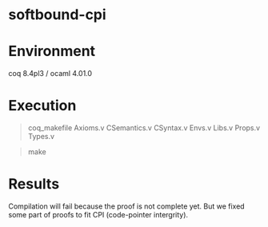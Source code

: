# softbound-cpi

# Environment

coq 8.4pl3 / ocaml 4.01.0

# Execution

> coq_makefile Axioms.v CSemantics.v CSyntax.v Envs.v Libs.v Props.v Types.v

> make

# Results

Compilation will fail because the proof is not complete yet. 
But we fixed some part of proofs to fit CPI (code-pointer intergrity).
